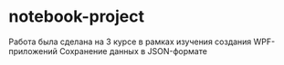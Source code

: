 # notebook-project
Работа была сделана на 3 курсе в рамках изучения создания WPF-приложений
  Сохранение данных в JSON-формате
